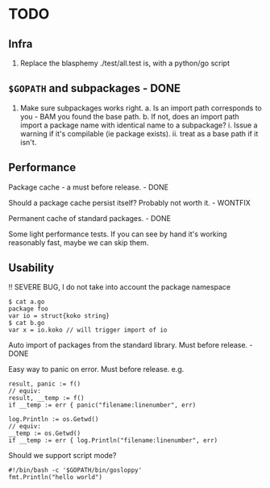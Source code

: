 # TODO

## Infra

  1. Replace the blasphemy ./test/all.test is, with a python/go script

## `$GOPATH` and subpackages - DONE

  1. Make sure subpackages works right.
    a. Is an import path corresponds to you - BAM you found the base path.
    b. If not, does an import path import a package name with identical name to a subpackage?
       i. Issue a warning if it's compilable (ie package exists).
       ii. treat as a base path if it isn't.

## Performance

Package cache - a must before release. - DONE

Should a package cache persist itself? Probably not worth it. - WONTFIX

Permanent cache of standard packages. - DONE

Some light performance tests. If you can see by hand it's working reasonably fast, maybe we can skip them.

## Usability

!! SEVERE BUG, I do not take into account the package namespace

    $ cat a.go
    package foo
    var io = struct{koko string}
    $ cat b.go
    var x = io.koko // will trigger import of io

Auto import of packages from the standard library. Must before release. - DONE

Easy way to panic on error. Must before release. e.g.

    result, panic := f()
    // equiv:
    result, __temp := f()
    if __temp := err { panic("filename:linenumber", err)
    
    log.Println := os.Getwd()
    // equiv:
    __temp := os.Getwd()
    if __temp := err { log.Println("filename:linenumber", err)

Should we support script mode?

    #!/bin/bash -c '$GOPATH/bin/gosloppy'
    fmt.Println("hello world")
